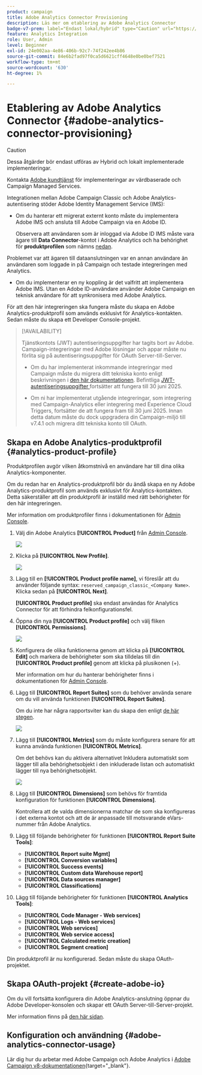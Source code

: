 ```yaml
---
product: campaign
title: Adobe Analytics Connector Provisioning
description: Läs mer om etablering av Adobe Analytics Connector
badge-v7-prem: label="Endast lokal/hybrid" type="Caution" url="https://experienceleague.adobe.com/docs/campaign-classic/using/installing-campaign-classic/architecture-and-hosting-models/hosting-models-lp/hosting-models.html?lang=sv" tooltip="Gäller endast för v7-driftsättningar på plats och hybriddriftsättningar"
feature: Analytics Integration
role: User, Admin
level: Beginner
exl-id: 24e002aa-4e86-406b-92c7-74f242ee4b86
source-git-commit: 84e6b2fad97f0ca5d6621cff4648e0be0bef7521
workflow-type: tm+mt
source-wordcount: '630'
ht-degree: 1%

---
```


# Etablering av Adobe Analytics Connector {#adobe-analytics-connector-provisioning}

>[!CAUTION]
>
> Dessa åtgärder bör endast utföras av Hybrid och lokalt implementerade implementeringar.
>
>Kontakta [Adobe kundtjänst](https://helpx.adobe.com/se/enterprise/admin-guide.html/enterprise/using/support-for-experience-cloud.ug.html) för implementeringar av värdbaserade och Campaign Managed Services.

Integrationen mellan Adobe Campaign Classic och Adobe Analytics-autentisering stöder Adobe Identity Management Service (IMS):

* Om du hanterar ett migrerat externt konto måste du implementera Adobe IMS och ansluta till Adobe Campaign via en Adobe ID.

  Observera att användaren som är inloggad via Adobe ID IMS måste vara ägare till **Data Connector**-kontot i Adobe Analytics och ha behörighet för **produktprofilen** som nämns [ nedan](#analytics-product-profile).

Problemet var att ägaren till dataanslutningen var en annan användare än användaren som loggade in på Campaign och testade integreringen med Analytics.

* Om du implementerar en ny koppling är det valfritt att implementera Adobe IMS. Utan en Adobe ID-användare använder Adobe Campaign en teknisk användare för att synkronisera med Adobe Analytics.

För att den här integreringen ska fungera måste du skapa en Adobe Analytics-produktprofil som används exklusivt för Analytics-kontakten. Sedan måste du skapa ett Developer Console-projekt.

>[!AVAILABILITY]
>
> Tjänstkontots (JWT) autentiseringsuppgifter har tagits bort av Adobe. Campaign-integreringar med Adobe lösningar och appar måste nu förlita sig på autentiseringsuppgifter för OAuth Server-till-Server. </br>
>
> * Om du har implementerat inkommande integreringar med Campaign måste du migrera ditt tekniska konto enligt beskrivningen i [den här dokumentationen](https://developer.adobe.com/developer-console/docs/guides/authentication/ServerToServerAuthentication/migration/#_blank). Befintliga [JWT-autentiseringsuppgifter ](oauth-technical-account.md) fortsätter att fungera till 30 juni 2025.</br>
>
> * Om ni har implementerat utgående integreringar, som integrering med Campaign-Analytics eller integrering med Experience Cloud Triggers, fortsätter de att fungera fram till 30 juni 2025. Innan detta datum måste du dock uppgradera din Campaign-miljö till v7.4.1 och migrera ditt tekniska konto till OAuth.

## Skapa en Adobe Analytics-produktprofil {#analytics-product-profile}

Produktprofilen avgör vilken åtkomstnivå en användare har till dina olika Analytics-komponenter.

Om du redan har en Analytics-produktprofil bör du ändå skapa en ny Adobe Analytics-produktprofil som används exklusivt för Analytics-kontakten. Detta säkerställer att din produktprofil är inställd med rätt behörigheter för den här integreringen.

Mer information om produktprofiler finns i dokumentationen för [Admin Console](https://helpx.adobe.com/mt/enterprise/admin-guide.html).

1. Välj din Adobe Analytics **[!UICONTROL Product]** från [Admin Console](https://adminconsole.adobe.com/).

   ![](assets/do-not-localize/triggers_1.png)

1. Klicka på **[!UICONTROL New Profile]**.

   ![](assets/do-not-localize/triggers_2.png)

1. Lägg till en **[!UICONTROL Product profile name]**, vi föreslår att du använder följande syntax: `reserved_campaign_classic_<Company Name>`. Klicka sedan på **[!UICONTROL Next]**.

   **[!UICONTROL Product profile]** ska endast användas för Analytics Connector för att förhindra felkonfigurationsfel.

1. Öppna din nya **[!UICONTROL Product profile]** och välj fliken **[!UICONTROL Permissions]**.

   ![](assets/do-not-localize/triggers_3.png)

1. Konfigurera de olika funktionerna genom att klicka på **[!UICONTROL Edit]** och markera de behörigheter som ska tilldelas till din **[!UICONTROL Product profile]** genom att klicka på plusikonen (+).

   Mer information om hur du hanterar behörigheter finns i dokumentationen för [Admin Console](https://helpx.adobe.com/mt/enterprise/using/manage-permissions-and-roles.html).

1. Lägg till **[!UICONTROL Report Suites]** som du behöver använda senare om du vill använda funktionen **[!UICONTROL Report Suites]**.

   Om du inte har några rapportsviter kan du skapa den enligt [de här stegen](../../integrations/using/gs-aa.md).

   ![](assets/do-not-localize/triggers_4.png)

1. Lägg till **[!UICONTROL Metrics]** som du måste konfigurera senare för att kunna använda funktionen **[!UICONTROL Metrics]**.

   Om det behövs kan du aktivera alternativet Inkludera automatiskt som lägger till alla behörighetsobjekt i den inkluderade listan och automatiskt lägger till nya behörighetsobjekt.

   ![](assets/do-not-localize/triggers_13.png)

1. Lägg till **[!UICONTROL Dimensions]** som behövs för framtida konfiguration för funktionen **[!UICONTROL Dimensions]**.

   Kontrollera att de valda dimensionerna matchar de som ska konfigureras i det externa kontot och att de är anpassade till motsvarande eVars-nummer från Adobe Analytics.

1. Lägg till följande behörigheter för funktionen **[!UICONTROL Report Suite Tools]**:

   * **[!UICONTROL Report suite Mgmt]**
   * **[!UICONTROL Conversion variables]**
   * **[!UICONTROL Success events]**
   * **[!UICONTROL Custom data Warehouse report]**
   * **[!UICONTROL Data sources manager]**
   * **[!UICONTROL Classifications]**

1. Lägg till följande behörigheter för funktionen **[!UICONTROL Analytics Tools]**:

   * **[!UICONTROL Code Manager - Web services]**
   * **[!UICONTROL Logs - Web services]**
   * **[!UICONTROL Web services]**
   * **[!UICONTROL Web service access]**
   * **[!UICONTROL Calculated metric creation]**
   * **[!UICONTROL Segment creation]**

Din produktprofil är nu konfigurerad. Sedan måste du skapa OAuth-projektet.

## Skapa OAuth-projekt {#create-adobe-io}

Om du vill fortsätta konfigurera din Adobe Analytics-anslutning öppnar du Adobe Developer-konsolen och skapar ett OAuth Server-till-Server-projekt.

Mer information finns på [den här sidan](oauth-technical-account.md#oauth-service).

## Konfiguration och användning {#adobe-analytics-connector-usage}

Lär dig hur du arbetar med Adobe Campaign och Adobe Analytics i [Adobe Campaign v8-dokumentationen](https://experienceleague.adobe.com/en/docs/campaign/campaign-v8/connect/ac-aa){target="_blank"}.